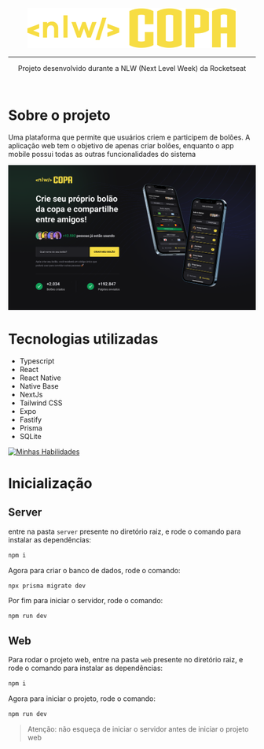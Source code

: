 <p align="center">
  <img src="./assets/logo.svg" />
  <hr />
</p>
<p align="center">
  Projeto desenvolvido durante a NLW (Next Level Week) da Rocketseat
</p>
<br>

# Sobre o projeto
Uma plataforma que permite que usuários criem e participem de bolões. A aplicação web tem o objetivo de apenas criar bolões, enquanto o app mobile 
possui todas as outras funcionalidades do sistema

<img src="./assets/Web.png" alt="drawing" width="800"/>

# Tecnologias utilizadas
- Typescript
- React
- React Native
- Native Base
- NextJs
- Tailwind CSS
- Expo
- Fastify
- Prisma
- SQLite

[![Minhas Habilidades](https://skillicons.dev/icons?i=ts,react,nextjs,tailwind,prisma,sqlite)](https://skillicons.dev)

# Inicialização
## Server
entre na pasta `server` presente no diretório raiz, e rode o comando para instalar as dependências:
```bash
npm i
```
Agora para criar o banco de dados, rode o comando:
```bash 
npx prisma migrate dev
```
Por fim para iniciar o servidor, rode o comando:
```bash
npm run dev
```

## Web
Para rodar o projeto web, entre na pasta `web` presente no diretório raiz, e rode o comando para instalar as dependências:
```bash
npm i
```
Agora para iniciar o projeto, rode o comando:
```bash
npm run dev
```
> Atenção: não esqueça de iniciar o servidor antes de iniciar o projeto web
